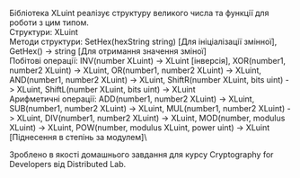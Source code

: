 Бібліотека XLuint реалізує структуру великого числа та функції для роботи з цим типом.\
Структури: XLuint\
Методи структури: SetHex(hexString string) \[Для ініціалізації змінної], GetHex() -> string \[Для отримання значення зміної]\
Побітові операції: INV(number XLuint) -> XLuint \[інверсія], XOR(number1, number2 XLuint) -> XLuint, OR(number1, number2 XLuint) -> XLuint, AND(number1, number2 XLuint) -> XLuint, ShiftR(number XLuint, bits uint) -> XLuint, ShiftL(number XLuint, bits uint) -> XLuint\
Арифметичні операції: ADD(number1, number2 XLuint) -> XLuint, SUB(number1, number2 XLuint) -> XLuint, MUL(number1, number2 XLuint) -> XLuint, DIV(number1, number2 XLuint) -> XLuint, MOD(number, modulus XLuint) -> XLuint, POW(number, modulus XLuint, power uint) -> XLuint \[Піднесення в степінь за модулем]\

Зроблено в якості домашнього завдання для курсу Cryptography for Developers від Distributed Lab.
